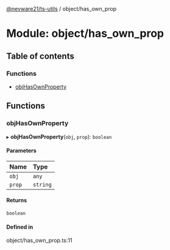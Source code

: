 [@nevware21/ts-utils](../README.md) / object/has\_own\_prop

# Module: object/has\_own\_prop

## Table of contents

### Functions

- [objHasOwnProperty](object_has_own_prop.md#objhasownproperty)

## Functions

### objHasOwnProperty

▸ **objHasOwnProperty**(`obj`, `prop`): `boolean`

#### Parameters

| Name | Type |
| :------ | :------ |
| `obj` | `any` |
| `prop` | `string` |

#### Returns

`boolean`

#### Defined in

object/has_own_prop.ts:11
